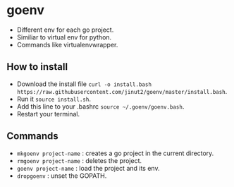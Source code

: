# goenv
* Different env for each go project.
* Similiar to virtual env for python.
* Commands like virtualenvwrapper.

## How to install
* Download the install file `curl -o install.bash https://raw.githubusercontent.com/jinut2/goenv/master/install.bash`.
* Run it `source install.sh`.
* Add this line to your .bashrc `source ~/.goenv/goenv.bash`.
* Restart your terminal.

## Commands
* `mkgoenv project-name` : creates a go project in the current directory.
* `rmgoenv project-name` : deletes the project.
* `goenv project-name`   : load the project and its env.
* `dropgoenv`            : unset the GOPATH.
